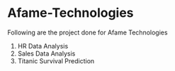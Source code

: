 # Afame-Technologies

Following are the project done for Afame Technologies

1. HR Data Analysis
2. Sales Data Analysis
3. Titanic Survival Prediction
